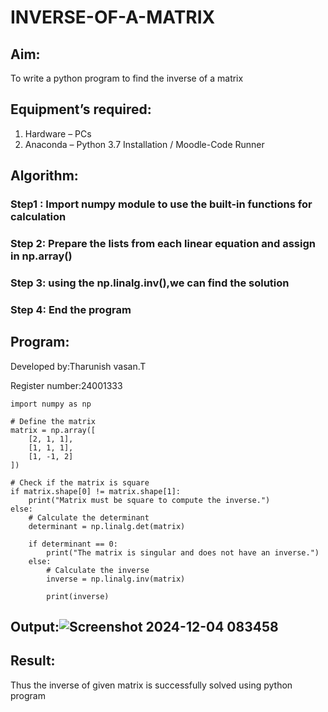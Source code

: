 # INVERSE-OF-A-MATRIX
## Aim:
To write a python program to find the inverse of a matrix
## Equipment’s required:
1. 	Hardware – PCs
2. 	Anaconda – Python 3.7 Installation / Moodle-Code Runner
## Algorithm:
### Step1 : Import numpy module to use the built-in functions for calculation
### Step 2: Prepare the lists from each linear equation and assign in np.array()
### Step 3: using the np.linalg.inv(),we can find the solution
### Step 4: End the program

## Program:
Developed by:Tharunish vasan.T

Register number:24001333
```
import numpy as np

# Define the matrix
matrix = np.array([
    [2, 1, 1],
    [1, 1, 1],
    [1, -1, 2]
])

# Check if the matrix is square
if matrix.shape[0] != matrix.shape[1]:
    print("Matrix must be square to compute the inverse.")
else:
    # Calculate the determinant
    determinant = np.linalg.det(matrix)
    
    if determinant == 0:
        print("The matrix is singular and does not have an inverse.")
    else:
        # Calculate the inverse
        inverse = np.linalg.inv(matrix)
        
        print(inverse)
```
## Output:![Screenshot 2024-12-04 083458](https://github.com/user-attachments/assets/b397751b-a95f-4174-852c-deb74332f672)

## Result:
Thus the inverse of given matrix is successfully solved using python program


